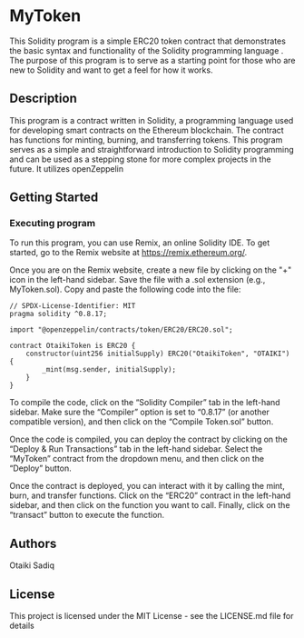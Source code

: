 # MyToken

This Solidity program is a simple ERC20 token contract that demonstrates the basic syntax and functionality of the Solidity programming language . The purpose of this program is to serve as a starting point for those who are new to Solidity and want to get a feel for how it works.

## Description

This program is a contract written in Solidity, a programming language used for developing smart contracts on the Ethereum blockchain. The contract has functions for minting, burning, and transferring tokens. This program serves as a simple and straightforward introduction to Solidity programming and can be used as a stepping stone for more complex projects in the future. It utilizes openZeppelin

## Getting Started

### Executing program

To run this program, you can use Remix, an online Solidity IDE. To get started, go to the Remix website at https://remix.ethereum.org/.

Once you are on the Remix website, create a new file by clicking on the "+" icon in the left-hand sidebar. Save the file with a .sol extension (e.g., MyToken.sol). Copy and paste the following code into the file:

```=solidity
// SPDX-License-Identifier: MIT
pragma solidity ^0.8.17;

import "@openzeppelin/contracts/token/ERC20/ERC20.sol";

contract OtaikiToken is ERC20 {
    constructor(uint256 initialSupply) ERC20("OtaikiToken", "OTAIKI") {
        _mint(msg.sender, initialSupply);
    }
}

```

To compile the code, click on the “Solidity Compiler” tab in the left-hand sidebar. Make sure the “Compiler” option is set to “0.8.17” (or another compatible version), and then click on the “Compile Token.sol” button.

Once the code is compiled, you can deploy the contract by clicking on the “Deploy & Run Transactions” tab in the left-hand sidebar. Select the “MyToken” contract from the dropdown menu, and then click on the “Deploy” button.

Once the contract is deployed, you can interact with it by calling the mint, burn, and transfer functions. Click on the “ERC20” contract in the left-hand sidebar, and then click on the function you want to call. Finally, click on the “transact” button to execute the function.
## Authors

Otaiki Sadiq


## License

This project is licensed under the MIT License - see the LICENSE.md file for details


